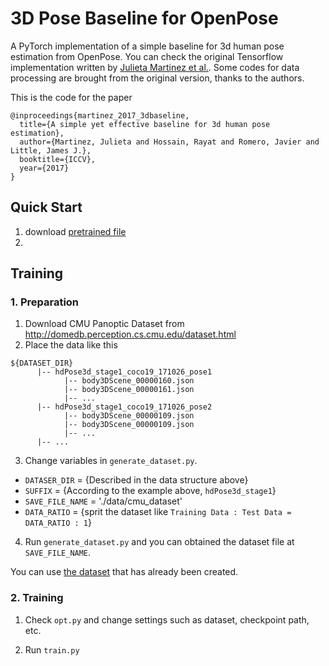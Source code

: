 # 3D Pose Baseline for OpenPose

A PyTorch implementation of a simple baseline for 3d human pose estimation from OpenPose.
You can check the original Tensorflow implementation written by [Julieta Martinez et al.](https://github.com/una-dinosauria/3d-pose-baseline).
Some codes for data processing are brought from the original version, thanks to the authors.

This is the code for the paper

```
@inproceedings{martinez_2017_3dbaseline,
  title={A simple yet effective baseline for 3d human pose estimation},
  author={Martinez, Julieta and Hossain, Rayat and Romero, Javier and Little, James J.},
  booktitle={ICCV},
  year={2017}
}
```

## Quick Start
1. download [pretrained file](https://drive.google.com/file/d/1VECM2_SA3WbwK4_vVJ0h1telcFKBJ2vm/view?usp=sharing)
1. 

## Training
### 1. Preparation
1. Download CMU Panoptic Dataset from http://domedb.perception.cs.cmu.edu/dataset.html
2. Place the data like this
```
${DATASET_DIR}
      |-- hdPose3d_stage1_coco19_171026_pose1
            |-- body3DScene_00000160.json
            |-- body3DScene_00000161.json
            |-- ...
      |-- hdPose3d_stage1_coco19_171026_pose2
            |-- body3DScene_00000109.json
            |-- body3DScene_00000109.json
            |-- ...
      |-- ...
```
3. Change variables in `generate_dataset.py`.
- `DATASER_DIR` = {Described in the data structure above}
- `SUFFIX` = {According to the example above, `hdPose3d_stage1`}
- `SAVE_FILE_NAME` = './data/cmu_dataset'
- `DATA_RATIO` = {sprit the dataset like `Training Data : Test Data = DATA_RATIO : 1`}

4. Run `generate_dataset.py` and you can obtained the dataset file at `SAVE_FILE_NAME`.

You can use [the dataset](https://drive.google.com/drive/folders/1J4sgS-XDMXZUFYrmlgRjo3H35b_46YIX?usp=sharing) that has already been created.

### 2. Training
1. Check `opt.py` and change settings such as dataset, checkpoint path, etc.

3. Run `train.py`

